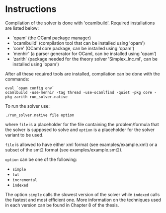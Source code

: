 # Instructions

Compilation of the solver is done with 'ocamlbuild'. 
Required installations are listed below:

 - 'opam' (the OCaml package manager)
 - 'ocamlbuild' (compilation tool that can be installed using 'opam')
 - 'core' (OCaml core package, can be installed using 'opam')
 - 'menhir' (a parser generator for OCaml, can be installed using 'opam')
 - 'zarith' (package needed for the theory solver 'Simplex_Inc.ml', can be installed using 'opam')

After all these required tools are installed, compilation can be done 
with the commands:

~~~~ 
eval `opam config env` 
ocamlbuild -use-menhir -tag thread -use-ocamlfind -quiet -pkg core -pkg zarith run_solver.native
~~~~

To run the solver use:

~~~~
./run_solver.native file option
~~~~

where `file` is a placeholder for the file containing the problem/formula that 
the solver is supposed to solve and `option` is a placeholder for the solver 
variant to be used.

`file` is allowed to have either xml format (see examples/example.xml) or a 
subset of the smt2 format (see examples/example.smt2).

`option` can be one of the following:

- `simple`
- `twl`
- `incremental`
- `indexed`

The option `simple` calls the slowest version of the solver while 
`indexed` calls the fastest and most efficient one. More information 
on the techniques used in each version can be found in Chapter 8 of the thesis.
